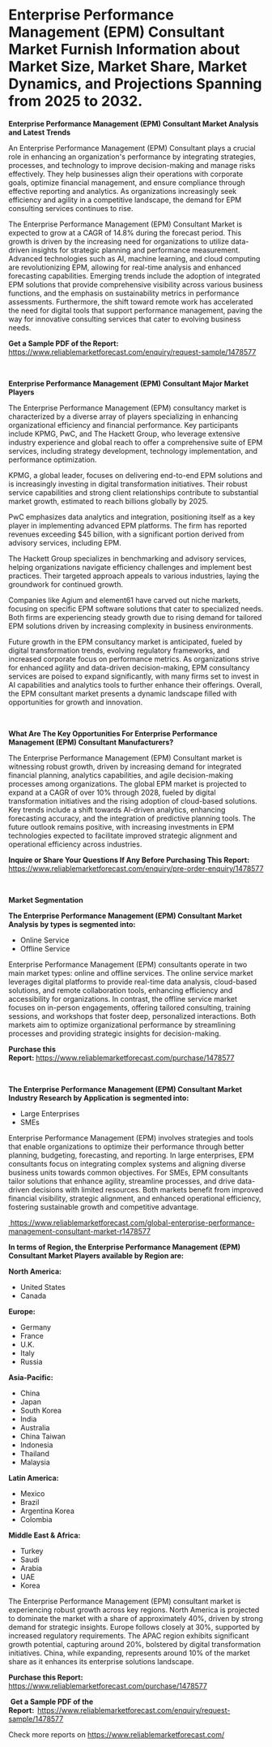 <p><h1>Enterprise Performance Management (EPM) Consultant Market Furnish Information about Market Size, Market Share, Market Dynamics, and Projections Spanning from 2025 to 2032.</h1></p><p><strong>Enterprise Performance Management (EPM) Consultant Market Analysis and Latest Trends</strong></p>
<p><p>An Enterprise Performance Management (EPM) Consultant plays a crucial role in enhancing an organization's performance by integrating strategies, processes, and technology to improve decision-making and manage risks effectively. They help businesses align their operations with corporate goals, optimize financial management, and ensure compliance through effective reporting and analytics. As organizations increasingly seek efficiency and agility in a competitive landscape, the demand for EPM consulting services continues to rise.</p><p>The Enterprise Performance Management (EPM) Consultant Market is expected to grow at a CAGR of 14.8% during the forecast period. This growth is driven by the increasing need for organizations to utilize data-driven insights for strategic planning and performance measurement. Advanced technologies such as AI, machine learning, and cloud computing are revolutionizing EPM, allowing for real-time analysis and enhanced forecasting capabilities. Emerging trends include the adoption of integrated EPM solutions that provide comprehensive visibility across various business functions, and the emphasis on sustainability metrics in performance assessments. Furthermore, the shift toward remote work has accelerated the need for digital tools that support performance management, paving the way for innovative consulting services that cater to evolving business needs.</p></p>
<p><strong>Get a Sample PDF of the Report:&nbsp;</strong> <a href="https://www.reliablemarketforecast.com/enquiry/request-sample/1478577?utm_campaign=2324&utm_medium=2&utm_source=Github&utm_content=ia&utm_term=11032025&utm_id=enterprise-performance-management-epm-consultant">https://www.reliablemarketforecast.com/enquiry/request-sample/1478577</a></p>
<p>&nbsp;</p>
<p><strong>Enterprise Performance Management (EPM) Consultant Major Market Players</strong></p>
<p><p>The Enterprise Performance Management (EPM) consultancy market is characterized by a diverse array of players specializing in enhancing organizational efficiency and financial performance. Key participants include KPMG, PwC, and The Hackett Group, who leverage extensive industry experience and global reach to offer a comprehensive suite of EPM services, including strategy development, technology implementation, and performance optimization.</p><p>KPMG, a global leader, focuses on delivering end-to-end EPM solutions and is increasingly investing in digital transformation initiatives. Their robust service capabilities and strong client relationships contribute to substantial market growth, estimated to reach billions globally by 2025.</p><p>PwC emphasizes data analytics and integration, positioning itself as a key player in implementing advanced EPM platforms. The firm has reported revenues exceeding $45 billion, with a significant portion derived from advisory services, including EPM.</p><p>The Hackett Group specializes in benchmarking and advisory services, helping organizations navigate efficiency challenges and implement best practices. Their targeted approach appeals to various industries, laying the groundwork for continued growth.</p><p>Companies like Agium and element61 have carved out niche markets, focusing on specific EPM software solutions that cater to specialized needs. Both firms are experiencing steady growth due to rising demand for tailored EPM solutions driven by increasing complexity in business environments.</p><p>Future growth in the EPM consultancy market is anticipated, fueled by digital transformation trends, evolving regulatory frameworks, and increased corporate focus on performance metrics. As organizations strive for enhanced agility and data-driven decision-making, EPM consultancy services are poised to expand significantly, with many firms set to invest in AI capabilities and analytics tools to further enhance their offerings. Overall, the EPM consultant market presents a dynamic landscape filled with opportunities for growth and innovation.</p></p>
<p>&nbsp;</p>
<p><strong>What Are The Key Opportunities For Enterprise Performance Management (EPM) Consultant Manufacturers?</strong></p>
<p><p>The Enterprise Performance Management (EPM) Consultant market is witnessing robust growth, driven by increasing demand for integrated financial planning, analytics capabilities, and agile decision-making processes among organizations. The global EPM market is projected to expand at a CAGR of over 10% through 2028, fueled by digital transformation initiatives and the rising adoption of cloud-based solutions. Key trends include a shift towards AI-driven analytics, enhancing forecasting accuracy, and the integration of predictive planning tools. The future outlook remains positive, with increasing investments in EPM technologies expected to facilitate improved strategic alignment and operational efficiency across industries.</p></p>
<p><strong>Inquire or Share Your Questions If Any Before Purchasing This Report:</strong> <a href="https://www.reliablemarketforecast.com/enquiry/pre-order-enquiry/1478577?utm_campaign=2324&utm_medium=2&utm_source=Github&utm_content=ia&utm_term=11032025&utm_id=enterprise-performance-management-epm-consultant">https://www.reliablemarketforecast.com/enquiry/pre-order-enquiry/1478577</a></p>
<p>&nbsp;</p>
<p><strong>Market Segmentation</strong></p>
<p><strong>The Enterprise Performance Management (EPM) Consultant Market Analysis by types is segmented into:</strong></p>
<p><ul><li>Online Service</li><li>Offline Service</li></ul></p>
<p><p>Enterprise Performance Management (EPM) consultants operate in two main market types: online and offline services. The online service market leverages digital platforms to provide real-time data analysis, cloud-based solutions, and remote collaboration tools, enhancing efficiency and accessibility for organizations. In contrast, the offline service market focuses on in-person engagements, offering tailored consulting, training sessions, and workshops that foster deep, personalized interactions. Both markets aim to optimize organizational performance by streamlining processes and providing strategic insights for decision-making.</p></p>
<p><strong>Purchase this Report:&nbsp;</strong><a href="https://www.reliablemarketforecast.com/purchase/1478577?utm_campaign=2324&utm_medium=2&utm_source=Github&utm_content=ia&utm_term=11032025&utm_id=enterprise-performance-management-epm-consultant">https://www.reliablemarketforecast.com/purchase/1478577</a></p>
<p>&nbsp;</p>
<p><strong>The Enterprise Performance Management (EPM) Consultant Market Industry Research by Application is segmented into:</strong></p>
<p><ul><li>Large Enterprises</li><li>SMEs</li></ul></p>
<p><p>Enterprise Performance Management (EPM) involves strategies and tools that enable organizations to optimize their performance through better planning, budgeting, forecasting, and reporting. In large enterprises, EPM consultants focus on integrating complex systems and aligning diverse business units towards common objectives. For SMEs, EPM consultants tailor solutions that enhance agility, streamline processes, and drive data-driven decisions with limited resources. Both markets benefit from improved financial visibility, strategic alignment, and enhanced operational efficiency, fostering sustainable growth and competitive advantage.</p></p>
<p><a href="https://www.reliablemarketforecast.com/global-enterprise-performance-management-consultant-market-r1478577?utm_campaign=2324&utm_medium=2&utm_source=Github&utm_content=ia&utm_term=11032025&utm_id=enterprise-performance-management-epm-consultant">&nbsp;https://www.reliablemarketforecast.com/global-enterprise-performance-management-consultant-market-r1478577</a></p>
<p><strong>In terms of Region, the Enterprise Performance Management (EPM) Consultant Market Players available by Region are:</strong></p>
<p>
    <p> <strong> North America: </strong>
        <ul>
            <li>United States</li>
            <li>Canada</li>
        </ul>
        </p> 
    <p> <strong> Europe: </strong>
        <ul>
            <li>Germany</li>
            <li>France</li>
            <li>U.K.</li>
            <li>Italy</li>
            <li>Russia</li>
        </ul>
        </p> 
    <p> <strong> Asia-Pacific: </strong>
        <ul>
            <li>China</li>
            <li>Japan</li>
            <li>South Korea</li>
            <li>India</li>
            <li>Australia</li>
            <li>China Taiwan</li>
            <li>Indonesia</li>
            <li>Thailand</li>
            <li>Malaysia</li>
        </ul>
        </p> 
    <p> <strong> Latin America: </strong>
        <ul>
            <li>Mexico</li>
            <li>Brazil</li>
            <li>Argentina Korea</li>
            <li>Colombia</li>
        </ul>
        </p> 
    <p> <strong> Middle East & Africa: </strong>
        <ul>
            <li>Turkey</li>
            <li>Saudi</li>
            <li>Arabia</li>
            <li>UAE</li>
            <li>Korea</li>
        </ul>
    </p>
    </p>
<p><p>The Enterprise Performance Management (EPM) consultant market is experiencing robust growth across key regions. North America is projected to dominate the market with a share of approximately 40%, driven by strong demand for strategic insights. Europe follows closely at 30%, supported by increased regulatory requirements. The APAC region exhibits significant growth potential, capturing around 20%, bolstered by digital transformation initiatives. China, while expanding, represents around 10% of the market share as it enhances its enterprise solutions landscape.</p></p>
<p><strong>Purchase this Report: </strong><a href="https://www.reliablemarketforecast.com/purchase/1478577?utm_campaign=2324&utm_medium=2&utm_source=Github&utm_content=ia&utm_term=11032025&utm_id=enterprise-performance-management-epm-consultant">https://www.reliablemarketforecast.com/purchase/1478577</a></p>
<p>&nbsp;<strong>Get a Sample PDF of the Report:&nbsp;&nbsp;</strong><a href="https://www.reliablemarketforecast.com/enquiry/request-sample/1478577?utm_campaign=2324&utm_medium=2&utm_source=Github&utm_content=ia&utm_term=11032025&utm_id=enterprise-performance-management-epm-consultant">https://www.reliablemarketforecast.com/enquiry/request-sample/1478577</a></p>
<p><strong></strong></p>
<p>Check more reports on <a href="https://www.reliablemarketforecast.com/?utm_campaign=2324&utm_medium=2&utm_source=Github&utm_content=ia&utm_term=11032025&utm_id=enterprise-performance-management-epm-consultant">https://www.reliablemarketforecast.com/</a></p>